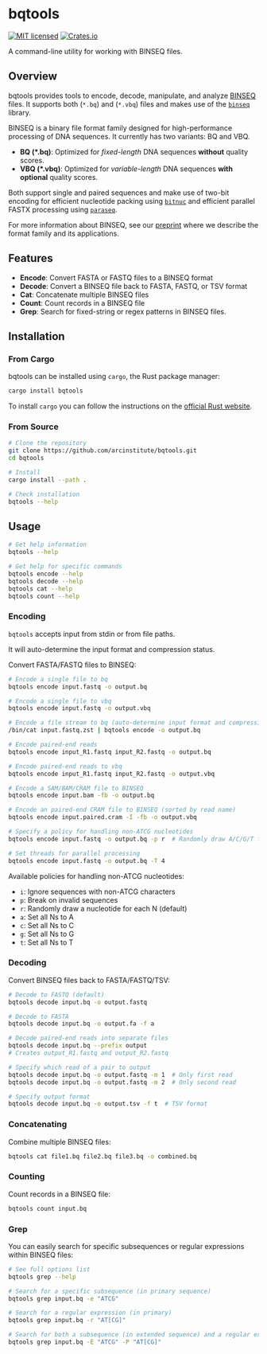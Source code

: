 # bqtools

[![MIT licensed](https://img.shields.io/badge/license-MIT-blue.svg)](./LICENSE.md)
[![Crates.io](https://img.shields.io/crates/d/bqtools?color=orange&label=crates.io)](https://crates.io/crates/bqtools)

A command-line utility for working with BINSEQ files.

## Overview

bqtools provides tools to encode, decode, manipulate, and analyze [BINSEQ](https://github.com/arcinstitute/binseq) files.
It supports both (`*.bq`) and (`*.vbq`) files and makes use of the [`binseq`](https://crates.io/crates/binseq) library.

BINSEQ is a binary file format family designed for high-performance processing of DNA sequences.
It currently has two variants: BQ and VBQ.

- **BQ (\*.bq)**: Optimized for _fixed-length_ DNA sequences **without** quality scores.
- **VBQ (\*.vbq)**: Optimized for _variable-length_ DNA sequences **with optional** quality scores.

Both support single and paired sequences and make use of two-bit encoding for efficient nucleotide packing using [`bitnuc`](https://crates.io/crates/bitnuc) and efficient parallel FASTX processing using [`paraseq`](https://crates.io/crates/paraseq).

For more information about BINSEQ, see our [preprint](https://www.biorxiv.org/content/10.1101/2025.04.08.647863v1) where we describe the format family and its applications.

## Features

- **Encode**: Convert FASTA or FASTQ files to a BINSEQ format
- **Decode**: Convert a BINSEQ file back to FASTA, FASTQ, or TSV format
- **Cat**: Concatenate multiple BINSEQ files
- **Count**: Count records in a BINSEQ file
- **Grep**: Search for fixed-string or regex patterns in BINSEQ files.

## Installation

### From Cargo

bqtools can be installed using `cargo`, the Rust package manager:

```bash
cargo install bqtools
```

To install `cargo` you can follow the instructions on the [official Rust website](https://www.rust-lang.org/tools/install).

### From Source

```bash
# Clone the repository
git clone https://github.com/arcinstitute/bqtools.git
cd bqtools

# Install
cargo install --path .

# Check installation
bqtools --help
```

## Usage

```bash
# Get help information
bqtools --help

# Get help for specific commands
bqtools encode --help
bqtools decode --help
bqtools cat --help
bqtools count --help
```

### Encoding

`bqtools` accepts input from stdin or from file paths.

It will auto-determine the input format and compression status.

Convert FASTA/FASTQ files to BINSEQ:

```bash
# Encode a single file to bq
bqtools encode input.fastq -o output.bq

# Encode a single file to vbq
bqtools encode input.fastq -o output.vbq

# Encode a file stream to bq (auto-determine input format and compression status)
/bin/cat input.fastq.zst | bqtools encode -o output.bq

# Encode paired-end reads
bqtools encode input_R1.fastq input_R2.fastq -o output.bq

# Encode paired-end reads to vbq
bqtools encode input_R1.fastq input_R2.fastq -o output.vbq

# Encode a SAM/BAM/CRAM file to BINSEQ
bqtools encode input.bam -fb -o output.bq

# Encode an paired-end CRAM file to BINSEQ (sorted by read name)
bqtools encode input.paired.cram -I -fb -o output.vbq

# Specify a policy for handling non-ATCG nucleotides
bqtools encode input.fastq -o output.bq -p r  # Randomly draw A/C/G/T for each N

# Set threads for parallel processing
bqtools encode input.fastq -o output.bq -T 4
```

Available policies for handling non-ATCG nucleotides:

- `i`: Ignore sequences with non-ATCG characters
- `p`: Break on invalid sequences
- `r`: Randomly draw a nucleotide for each N (default)
- `a`: Set all Ns to A
- `c`: Set all Ns to C
- `g`: Set all Ns to G
- `t`: Set all Ns to T

### Decoding

Convert BINSEQ files back to FASTA/FASTQ/TSV:

```bash
# Decode to FASTQ (default)
bqtools decode input.bq -o output.fastq

# Decode to FASTA
bqtools decode input.bq -o output.fa -f a

# Decode paired-end reads into separate files
bqtools decode input.bq --prefix output
# Creates output_R1.fastq and output_R2.fastq

# Specify which read of a pair to output
bqtools decode input.bq -o output.fastq -m 1  # Only first read
bqtools decode input.bq -o output.fastq -m 2  # Only second read

# Specify output format
bqtools decode input.bq -o output.tsv -f t  # TSV format
```

### Concatenating

Combine multiple BINSEQ files:

```bash
bqtools cat file1.bq file2.bq file3.bq -o combined.bq
```

### Counting

Count records in a BINSEQ file:

```bash
bqtools count input.bq
```

### Grep

You can easily search for specific subsequences or regular expressions within BINSEQ files:

```bash
# See full options list
bqtools grep --help

# Search for a specific subsequence (in primary sequence)
bqtools grep input.bq -e "ATCG"

# Search for a regular expression (in primary)
bqtools grep input.bq -r "AT[CG]"

# Search for both a subsequence (in extended sequence) and a regular expression (in either)
bqtools grep input.bq -E "ATCG" -P "AT[CG]"
```
